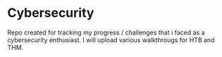 # Cybersecurity
Repo created for tracking my progress / challenges  that i faced as a cybersecurity enthusiast.
I will upload various walkthrougs for HTB and THM.
